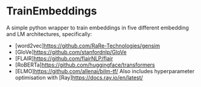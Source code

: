 # TrainEmbeddings
 A simple python wrapper to train embeddings in five different embedding and LM architectures, specifically:
 - [word2vec]https://github.com/RaRe-Technologies/gensim
 - [GloVe]https://github.com/stanfordnlp/GloVe
 - [FLAIR]https://github.com/flairNLP/flair
 - [RoBERTa]https://github.com/huggingface/transformers
 - [ELMO]https://github.com/allenai/bilm-tf/
Also includes hyperparameter optimisation with [Ray]https://docs.ray.io/en/latest/
